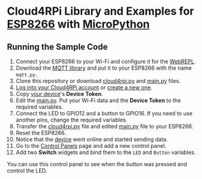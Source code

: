 # Cloud4RPi Library and Examples for [ESP8266](https://en.wikipedia.org/wiki/ESP8266) with [MicroPython](https://micropython.org/)

## Running the Sample Code

1. Connect your ESP8266 to your Wi-Fi and configure it for the [WebREPL](https://github.com/micropython/webrepl).
2. Download the [MQTT library](https://github.com/micropython/micropython-lib/blob/master/umqtt.simple/umqtt/simple.py) and put it to your ESP8266 with the name `mqtt.py`. 
3. Clone this repository or download [cloud4rpi.py](cloud4rpi.py) and [main.py](main.py) files.
4. [Log into your Cloud4RPi account](https://cloud4rpi.io/signin) or [create a new one](https://cloud4rpi.io/register).
5. Copy [your device](https://cloud4rpi.io/devices)'s **Device Token**.
4. Edit the [main.py](main.py). Put your Wi-Fi data and the **Device Token** to the required variables. 
11. Connect the LED to GPIO12 and a button to GPIO16. If you need to use another pins, change the required variables. <!--Note that the code assumes permanent connection to **Vcc** and the high logical level on standby in both cases.-->
5. Transfer the [cloud4rpi.py](cloud4rpi.py) file and edited [main.py](main.py) file to your ESP8266.
6. Reset the ESP8266.
8. Notice that the [device](https://cloud4rpi.io/devices) went online and started sending data.
9. Go to the [Control Panels](https://cloud4rpi.io/control-panels/) page and add a new control panel.
10. Add two **Switch** widgets and bind them to the `LED` and `Button` variables.

You can use this control panel to see when the button was pressed and control the LED.
